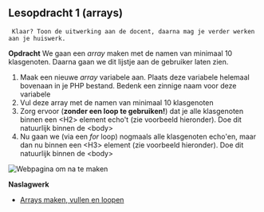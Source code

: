 ## Lesopdracht 1 (arrays)

`` Klaar? Toon de uitwerking aan de docent, daarna mag je verder werken aan je huiswerk.``

**Opdracht**
We gaan een *array* maken met de namen van minimaal 10 klasgenoten. Daarna gaan we dit lijstje aan de gebruiker laten zien.

1. Maak een nieuwe *array* variabele aan. Plaats deze variabele helemaal bovenaan in je PHP bestand. Bedenk een zinnige naam voor deze variabele
2. Vul deze array met de namen van minimaal 10 klasgenoten
3. Zorg ervoor (**zonder een loop te gebruiken!**) dat je alle klasgenoten binnen een &lt;H2&gt; element echo't (zie voorbeeld hieronder). Doe dit natuurlijk binnen de &lt;body&gt;
4. Nu gaan we (via een *for* loop) nogmaals alle klasgenoten echo'en, maar dan nu binnen een &lt;H3&gt; element (zie voorbeeld hieronder). Doe dit natuurlijk binnen de &lt;body&gt;

![Webpagina om na te maken](https://raw.githubusercontent.com/ictacademiekw1c/opdrachten-repository/master/php/productie/afbeeldingen/Lesopdracht1.png)



**Naslagwerk**
- <a href="http://www.w3schools.com/php/php_arrays.asp" target="_blank">Arrays maken, vullen en loopen</a>
